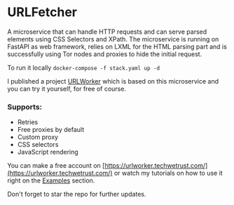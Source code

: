 # URLFetcher
A microservice that can handle HTTP requests and can serve parsed elements using CSS Selectors and XPath.
The microservice is running on FastAPI as web framework, relies on LXML for the HTML parsing part and is successfully using Tor nodes and proxies to hide the initial request.

To run it locally
`docker-compose -f stack.yaml up -d`

I published a project [URLWorker](https://urlworker.techwetrust.com/) which is based on this microservice and you can try it yourself, for free of course.

### Supports:
 - Retries
 - Free proxies by default
 - Custom proxy
 - CSS selectors
 - JavaScript rendering

You can make a free account on [https://urlworker.techwetrust.com/](https://urlworker.techwetrust.com/) or watch my tutorials on how to use it right on the [Examples](https://urlworker.techwetrust.com/examples/) section.

Don't forget to star the repo for further updates.
